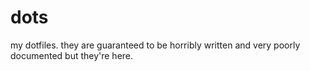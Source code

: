 # dots
my dotfiles. they are guaranteed to be horribly written and very poorly documented but they're here.
